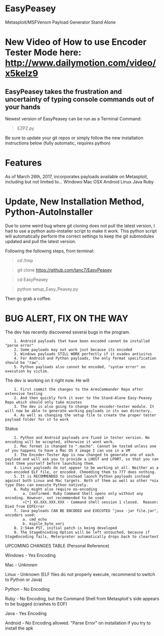 # EasyPeasey
Metasploit/MSFVenom Payload Generator Stand Alone

# New Video of How to use Encoder Tester Mode here: http://www.dailymotion.com/video/x5kelz9

## EasyPeasey takes the frustration and uncertainty of typing console commands out of your hands
Newest version of EasyPeasey can be run as a Terminal Command:

> EZPZ.py

Be sure to update your git repos or simply follow the new installation instructions below (fully automatic, requires python)

# Features

As of March 26th, 2017, incorporates payloads available on Metasploit, including but not limited to...
    Windows
    Mac OSX
    Android
    Linux
    Java
    Ruby

# Update, New Installation Method, Python-AutoInstaller

Due to some weird bug where git cloning does not pull the latest version, I had to use a python auto-installer script to make it work. 
This python script will automatically perform the correct settings to keep the git submodules updated and pull the latest version.

Following the following steps, from terminal:

>cd /tmp

>git clone https://github.com/tanc7/EasyPeasey

>cd EasyPeasey

>python setup_Easy_Peasey.py

Then go grab a coffee. 

# BUG ALERT, FIX ON THE WAY
The dev has recently discovered several bugs in the program.

        1. Android payloads that have been encoded cannot be installed "parse error"
        2. Some payloads may not work just because its encoded
        3. Windows payloads STILL WORK perfectly if it evades antivirus
        4. For Android and Python payloads, the only format specification should be "raw".
        5. Python payloads also cannot be encoded, "syntax error" on execution by victim.

The dev is working on it right now. He will

        1. First commit the changes to the ArmsCommander Repo after extensive testing
        2. And then quickly fork it over to the Stand-Alone Easy-Peasey Repo which should only take minutes
        3. The dev is also going to change the encoder-tester module. It will now be able to generate working payloads in its own directory.
        4. As well as changing the setup file to create the proper tester payload folder for it to work
    
Status

        1. Python and Android payloads are fixed in tester version. No encoding will be accepted, otherwise it wont work.
        2. Mac format is changed to ".macho". Cannot be tested unless one of you happens to have a Mac OS X image I can use in a VM
        3. The Encoder-Tester App is now changed to generate one of each payload and will ask you to provide a LHOST and LPORT, so that you can test them yourself before launching them.
        4. Linux payloads do not appear to be working at all. Neither as a non-encoded ELF file, or encoded. Chmodding them to 777 does nothing. 
        5. It is RECOMMENDED to instead launch Python payloads instead against both Linux and Mac targets. Both of them as well as other *nix type OSes can execute Python natively.
        6. Ruby might also require no-encoding
            a. Confirmed. Ruby Command Shell opens only without any encoding. However, not recommended to be used
            >[*] XX.XXX.XXX.XXX - Command shell session 1 closed.  Reason: Died from EOFError
        7. Java payloads CAN BE ENCODED and EXECUTED "java -jar file.jar", encoders used:
            a. cmd_echo
            b. mipsle_byte_xori
        8. 2:54am PST, initial patch is being developed
        9. The StageEncoding Option will be left untouched, because if StageEncoding fails, Meterpreter automatically drops back to cleartext

        
UPCOMING CHANGES TABLE (Personal Reference)

Windows - Yes Encoding

Mac - Unknown

Linux - Unknown (ELF files do not properly execute, recommend to switch to Python or Java)

Python - No Encoding

Ruby - No Encoding, but the Command Shell from Metasploit's side appears to be bugged (crashes to EOF)

Java - Yes Encoding

Android - No Encoding allowed. "Parse Error" on installation if you try to install the apk

